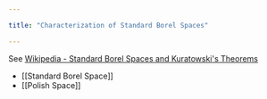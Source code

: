 ```yaml
---

title: "Characterization of Standard Borel Spaces"

---
```

See [Wikipedia - Standard Borel Spaces and Kuratowski's Theorems](https://en.wikipedia.org/wiki/Borel_set#Standard_Borel_spaces_and_Kuratowski_theorems)
- [[Standard Borel Space]]
- [[Polish Space]]